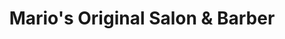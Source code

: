 ---
title: "Mario's Original Salon & Barber"
url: /harwood-heights/marios-original-salon-und-barber/
shop: Friseur
---